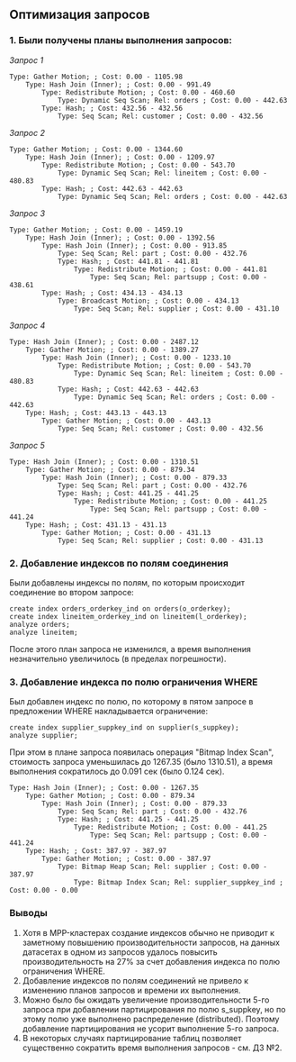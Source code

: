 ## Оптимизация запросов ##
   
### 1. Были получены планы выполнения запросов: ###   
*Запрос 1*   
```   
Type: Gather Motion; ; Cost: 0.00 - 1105.98
	Type: Hash Join (Inner); ; Cost: 0.00 - 991.49
		Type: Redistribute Motion; ; Cost: 0.00 - 460.60
			Type: Dynamic Seq Scan; Rel: orders ; Cost: 0.00 - 442.63
		Type: Hash; ; Cost: 432.56 - 432.56
			Type: Seq Scan; Rel: customer ; Cost: 0.00 - 432.56
```
*Запрос 2*   
```
Type: Gather Motion; ; Cost: 0.00 - 1344.60
	Type: Hash Join (Inner); ; Cost: 0.00 - 1209.97
		Type: Redistribute Motion; ; Cost: 0.00 - 543.70
			Type: Dynamic Seq Scan; Rel: lineitem ; Cost: 0.00 - 480.83
		Type: Hash; ; Cost: 442.63 - 442.63
			Type: Dynamic Seq Scan; Rel: orders ; Cost: 0.00 - 442.63
```
*Запрос 3*   
```
Type: Gather Motion; ; Cost: 0.00 - 1459.19
	Type: Hash Join (Inner); ; Cost: 0.00 - 1392.56
		Type: Hash Join (Inner); ; Cost: 0.00 - 913.85
			Type: Seq Scan; Rel: part ; Cost: 0.00 - 432.76
			Type: Hash; ; Cost: 441.81 - 441.81
				Type: Redistribute Motion; ; Cost: 0.00 - 441.81
					Type: Seq Scan; Rel: partsupp ; Cost: 0.00 - 438.61
		Type: Hash; ; Cost: 434.13 - 434.13
			Type: Broadcast Motion; ; Cost: 0.00 - 434.13
				Type: Seq Scan; Rel: supplier ; Cost: 0.00 - 431.10
```
*Запрос 4*   
```
Type: Hash Join (Inner); ; Cost: 0.00 - 2487.12
	Type: Gather Motion; ; Cost: 0.00 - 1389.27
		Type: Hash Join (Inner); ; Cost: 0.00 - 1233.10
			Type: Redistribute Motion; ; Cost: 0.00 - 543.70
				Type: Dynamic Seq Scan; Rel: lineitem ; Cost: 0.00 - 480.83
			Type: Hash; ; Cost: 442.63 - 442.63
				Type: Dynamic Seq Scan; Rel: orders ; Cost: 0.00 - 442.63
	Type: Hash; ; Cost: 443.13 - 443.13
		Type: Gather Motion; ; Cost: 0.00 - 443.13
			Type: Seq Scan; Rel: customer ; Cost: 0.00 - 432.56
```
*Запрос 5*   
```
Type: Hash Join (Inner); ; Cost: 0.00 - 1310.51
	Type: Gather Motion; ; Cost: 0.00 - 879.34
		Type: Hash Join (Inner); ; Cost: 0.00 - 879.33
			Type: Seq Scan; Rel: part ; Cost: 0.00 - 432.76
			Type: Hash; ; Cost: 441.25 - 441.25
				Type: Redistribute Motion; ; Cost: 0.00 - 441.25
					Type: Seq Scan; Rel: partsupp ; Cost: 0.00 - 441.24
	Type: Hash; ; Cost: 431.13 - 431.13
		Type: Gather Motion; ; Cost: 0.00 - 431.13
			Type: Seq Scan; Rel: supplier ; Cost: 0.00 - 431.13
```
   
### 2. Добавление индексов по полям соединения ###   

Были добавлены индексы по полям, по которым происходит соединение во втором запросе:   
```
create index orders_orderkey_ind on orders(o_orderkey);
create index lineitem_orderkey_ind on lineitem(l_orderkey);
analyze orders;
analyze lineitem;
```
После этого план запроса не изменился, а время выполнения незначительно увеличилось (в пределах погрешности).   
   
### 3. Добавление индекса по полю ограничения WHERE ###   

Был добавлен индекс по полю, по которому в пятом запросе в предложении WHERE накладывается ограничение:    
```
create index supplier_suppkey_ind on supplier(s_suppkey);
analyze supplier;
```
При этом в плане запроса появилась операция "Bitmap Index Scan", стоимость запроса уменьшилась до 1267.35 (было 1310.51), а время выполнения сократилось до 0.091 сек (было 0.124 сек).
```
Type: Hash Join (Inner); ; Cost: 0.00 - 1267.35
	Type: Gather Motion; ; Cost: 0.00 - 879.34
		Type: Hash Join (Inner); ; Cost: 0.00 - 879.33
			Type: Seq Scan; Rel: part ; Cost: 0.00 - 432.76
			Type: Hash; ; Cost: 441.25 - 441.25
				Type: Redistribute Motion; ; Cost: 0.00 - 441.25
					Type: Seq Scan; Rel: partsupp ; Cost: 0.00 - 441.24
	Type: Hash; ; Cost: 387.97 - 387.97
		Type: Gather Motion; ; Cost: 0.00 - 387.97
			Type: Bitmap Heap Scan; Rel: supplier ; Cost: 0.00 - 387.97
				Type: Bitmap Index Scan; Rel: supplier_suppkey_ind ; Cost: 0.00 - 0.00
```
      
### Выводы ###   
1. Хотя в MPP-кластерах создание индексов обычно не приводит к заметному повышению производительности запросов, на данных датасетах в одном из запросов удалось повысить производительность на 27% за счет добавления индекса по полю ограничения WHERE.
2. Добавление индексов по полям соединений не привело к изменению планов запросов и времени их выполнения.
3. Можно было бы ожидать увеличение производительности 5-го запроса при добавлении партицирования по полю s_suppkey, но по этому полю уже выполнено распределение (distributed). Поэтому добавление партицирования не усорит выполнение 5-го запроса.
4. В некоторых случаях партицирование таблиц позволяет существенно сократить время выполнения запросов - см. ДЗ №2.

